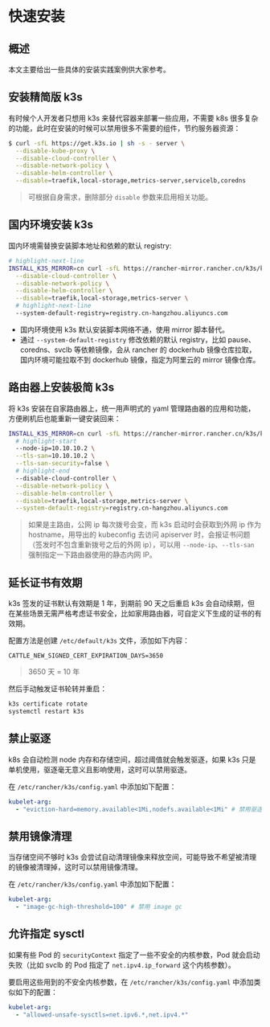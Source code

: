 # 快速安装

## 概述

本文主要给出一些具体的安装实践案例供大家参考。

## 安装精简版 k3s

有时候个人开发者只想用 k3s 来替代容器来部署一些应用，不需要 k8s 很多复杂的功能，此时在安装的时候可以禁用很多不需要的组件，节约服务器资源：

```bash
$ curl -sfL https://get.k3s.io | sh -s - server \
  --disable-kube-proxy \
  --disable-cloud-controller \
  --disable-network-policy \
  --disable-helm-controller \
  --disable=traefik,local-storage,metrics-server,servicelb,coredns
```

> 可根据自身需求，删除部分 `disable` 参数来启用相关功能。

## 国内环境安装 k3s

国内环境需替换安装脚本地址和依赖的默认 registry:

```bash showLineNumbers
# highlight-next-line
INSTALL_K3S_MIRROR=cn curl -sfL https://rancher-mirror.rancher.cn/k3s/k3s-install.sh | sh -s - server \
  --disable-cloud-controller \
  --disable-network-policy \
  --disable-helm-controller \
  --disable=traefik,local-storage,metrics-server \
  # highlight-next-line
  --system-default-registry=registry.cn-hangzhou.aliyuncs.com
```

* 国内环境使用 k3s 默认安装脚本网络不通，使用 mirror 脚本替代。
* 通过 `--system-default-registry` 修改依赖的默认 registry，比如 pause、coredns、svclb 等依赖镜像，会从 rancher 的 dockerhub 镜像仓库拉取，国内环境可能拉取不到 dockerhub 镜像，指定为阿里云的 mirror 镜像仓库。


## 路由器上安装极简 k3s

将 k3s 安装在自家路由器上，统一用声明式的 yaml 管理路由器的应用和功能，方便刷机后也能重新一键安装回来：

```bash showLineNumbers
INSTALL_K3S_MIRROR=cn curl -sfL https://rancher-mirror.rancher.cn/k3s/k3s-install.sh | sh -s - server \
  # highlight-start
  --node-ip=10.10.10.2 \
  --tls-san=10.10.10.2 \
  --tls-san-security=false \
  # highlight-end
  --disable-cloud-controller \
  --disable-network-policy \
  --disable-helm-controller \
  --disable=traefik,local-storage,metrics-server \
  --system-default-registry=registry.cn-hangzhou.aliyuncs.com
```

> 如果是主路由，公网 ip 每次拨号会变，而 k3s 启动时会获取到外网 ip 作为 hostname，用导出的 kubeconfig 去访问 apiserver 时，会报证书问题（签发时不包含重新拨号之后的外网 ip），可以用 `--node-ip`、`--tls-san` 强制指定一下路由器使用的静态内网 IP。

## 延长证书有效期

k3s 签发的证书默认有效期是 1 年，到期前 90 天之后重启 k3s 会自动续期，但在某些场景无需严格考虑证书安全，比如家用路由器，可自定义下生成的证书的有效期。

配置方法是创建 `/etc/default/k3s` 文件，添加如下内容：

```env
CATTLE_NEW_SIGNED_CERT_EXPIRATION_DAYS=3650
```

> 3650 天 = 10 年

然后手动触发证书轮转并重启：

```bash
k3s certificate rotate
systemctl restart k3s
```

## 禁止驱逐

k8s 会自动检测 node 内存和存储空间，超过阈值就会触发驱逐，如果 k3s 只是单机使用，驱逐毫无意义且影响使用，这时可以禁用驱逐。

在 `/etc/rancher/k3s/config.yaml` 中添加如下配置：

```yaml
kubelet-arg:
  - "eviction-hard=memory.available<1Mi,nodefs.available<1Mi" # 禁用驱逐
```

## 禁用镜像清理

当存储空间不够时 k3s 会尝试自动清理镜像来释放空间，可能导致不希望被清理的镜像被清理掉，这时可以禁用镜像清理。

在 `/etc/rancher/k3s/config.yaml` 中添加如下配置：

```yaml
kubelet-arg:
  - "image-gc-high-threshold=100" # 禁用 image gc
```

## 允许指定 sysctl

如果有些 Pod 的 `securityContext` 指定了一些不安全的内核参数，Pod 就会启动失败（比如 svclb 的 Pod 指定了 `net.ipv4.ip_forward` 这个内核参数）。

要启用这些用到的不安全内核参数，在 `/etc/rancher/k3s/config.yaml` 中添加类似如下的配置：

```yaml
kubelet-arg:
  - "allowed-unsafe-sysctls=net.ipv6.*,net.ipv4.*"
```
